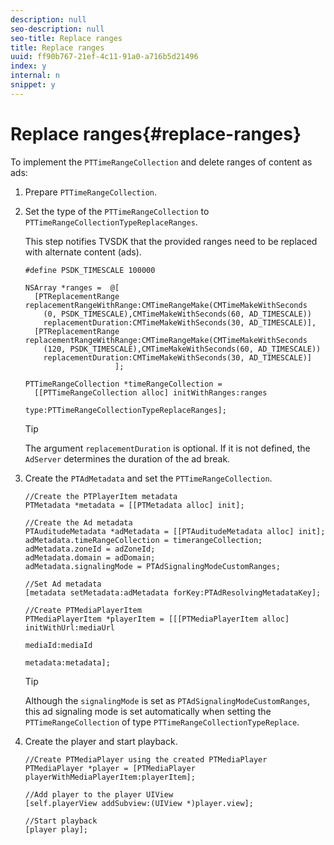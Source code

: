 ```yaml
---
description: null
seo-description: null
seo-title: Replace ranges
title: Replace ranges
uuid: ff90b767-21ef-4c11-91a0-a716b5d21496
index: y
internal: n
snippet: y
---
```


# Replace ranges{#replace-ranges}

 To implement the `PTTimeRangeCollection` and delete ranges of content as ads: 
1. Prepare `PTTimeRangeCollection`.
1. Set the type of the `PTTimeRangeCollection` to `PTTimeRangeCollectionTypeReplaceRanges`.

   This step notifies TVSDK that the provided ranges need to be replaced with alternate content (ads).

   ```
   #define PSDK_TIMESCALE 100000 
         
   NSArray *ranges =  @[ 
     [PTReplacementRange replacementRangeWithRange:CMTimeRangeMake(CMTimeMakeWithSeconds 
       (0, PSDK_TIMESCALE),CMTimeMakeWithSeconds(60, AD_TIMESCALE))  
       replacementDuration:CMTimeMakeWithSeconds(30, AD_TIMESCALE)], 
     [PTReplacementRange replacementRangeWithRange:CMTimeRangeMake(CMTimeMakeWithSeconds 
       (120, PSDK_TIMESCALE),CMTimeMakeWithSeconds(60, AD_TIMESCALE))  
       replacementDuration:CMTimeMakeWithSeconds(30, AD_TIMESCALE)] 
                       ]; 
         
   PTTimeRangeCollection *timeRangeCollection =  
     [[PTTimeRangeCollection alloc] initWithRanges:ranges  
                                              type:PTTimeRangeCollectionTypeReplaceRanges];
   ```

   >[!TIP]
   >
   >The argument `replacementDuration` is optional. If it is not defined, the `AdServer` determines the duration of the ad break.

1. Create the `PTAdMetadata` and set the `PTTimeRangeCollection`.

   ```
   //Create the PTPlayerItem metadata 
   PTMetadata *metadata = [[PTMetadata alloc] init]; 
     
   //Create the Ad metadata 
   PTAuditudeMetadata *adMetadata = [[PTAuditudeMetadata alloc] init]; 
   adMetadata.timeRangeCollection = timerangeCollection; 
   adMetadata.zoneId = adZoneId; 
   adMetadata.domain = adDomain; 
   adMetadata.signalingMode = PTAdSignalingModeCustomRanges; 
     
   //Set Ad metadata 
   [metadata setMetadata:adMetadata forKey:PTAdResolvingMetadataKey]; 
     
   //Create PTMediaPlayerItem 
   PTMediaPlayerItem *playerItem = [[[PTMediaPlayerItem alloc] initWithUrl:mediaUrl 
                                                                   mediaId:mediaId 
                                                                  metadata:metadata];
   ```

   >[!TIP]
   >
   >Although the `signalingMode` is set as `PTAdSignalingModeCustomRanges`, this ad signaling mode is set automatically when setting the `PTTimeRangeCollection` of type `PTTimeRangeCollectionTypeReplace`.

1. Create the player and start playback.

   ```
   //Create PTMediaPlayer using the created PTMediaPlayer 
   PTMediaPlayer *player = [PTMediaPlayer playerWithMediaPlayerItem:playerItem]; 
     
   //Add player to the player UIView 
   [self.playerView addSubview:(UIView *)player.view]; 
     
   //Start playback 
   [player play];
   ```

